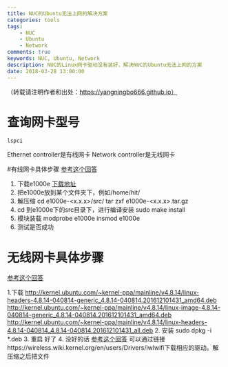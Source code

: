 ```yaml
---
title: NUC的Ubuntu无法上网的解决方案
categories: tools
tags: 
	- NUC
	- Ubuntu
	- Network
comments: true
keywords: NUC, Ubuntu, Network
description: NUC的Linux网卡驱动没有装好，解决NUC的Ubuntu无法上网的方案
date: 2018-03-28 13:00:00
---
```

（转载请注明作者和出处：https://yangningbo666.github.io）
# 查询网卡型号
    lspci
Ethernet controller是有线网卡
Network controller是无线网卡

#有线网卡具体步骤
[参考这个回答](https://askubuntu.com/questions/755652/ethernet-not-working-on-ubuntu-14-04-lts)
1. 下载e1000e  [下载地址](https://downloadcenter.intel.com/download/15817)
2.  把e1000e放到某个文件夹下，例如/home/hit/
3. 解压缩
    cd e1000e-<x.x.x>/src/
    tar zxf e1000e-<x.x.x>.tar.gz
4. cd 到e1000e下的src目录下，进行编译安装
    sudo make install
5. 模块装载
    modprobe e1000e insmod e1000e
6. 测试是否成功

# 无线网卡具体步骤
[参考这个回答](https://askubuntu.com/questions/858546/wifi-not-working-intel-on-hp-spectre-x360-13/859263#859263)

1.下载
http://kernel.ubuntu.com/~kernel-ppa/mainline/v4.8.14/linux-headers-4.8.14-040814-generic_4.8.14-040814.201612101431_amd64.deb
http://kernel.ubuntu.com/~kernel-ppa/mainline/v4.8.14/linux-image-4.8.14-040814-generic_4.8.14-040814.201612101431_amd64.deb
http://kernel.ubuntu.com/~kernel-ppa/mainline/v4.8.14/linux-headers-4.8.14-040814_4.8.14-040814.201612101431_all.deb 
2. 安装
   sudo dpkg -i *.deb 
3. 重启 好了
4. 没好的话
[参考这个回答](https://blog.csdn.net/linzhineng44/article/details/78778143)
可以通过链接https://wireless.wiki.kernel.org/en/users/Drivers/iwlwifi下载相应的驱动。解压缩之后把文件